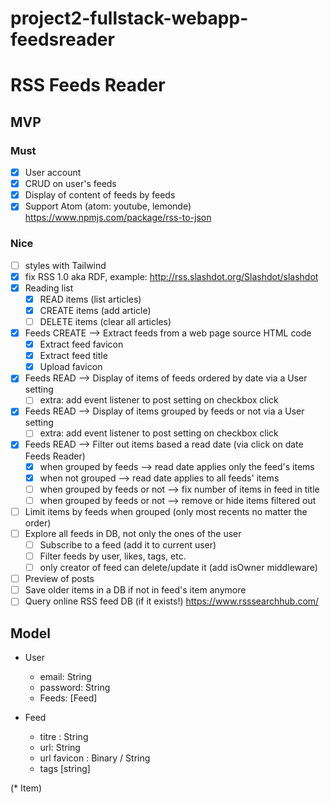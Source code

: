 # project2-fullstack-webapp-feedsreader
# RSS Feeds Reader

## MVP

### Must

* [x] User account
* [x] CRUD on user's feeds
* [x] Display of content of feeds by feeds
* [x] Support Atom (atom: youtube, lemonde) https://www.npmjs.com/package/rss-to-json

### Nice

* [ ] styles with Tailwind
* [x] fix RSS 1.0 aka RDF, example: http://rss.slashdot.org/Slashdot/slashdot
* [x] Reading list
    * [x] READ items (list articles)
    * [x] CREATE items (add article)
    * [ ] DELETE items (clear all articles)
* [x] Feeds CREATE --> Extract feeds from a web page source HTML code
    * [x] Extract feed favicon
    * [x] Extract feed title
    * [x] Upload favicon
* [x] Feeds READ --> Display of items of feeds ordered by date via a User setting
    * [ ] extra: add event listener to post setting on checkbox click
* [x] Feeds READ --> Display of items grouped by feeds or not via a User setting
    * [ ] extra: add event listener to post setting on checkbox click
* [x] Feeds READ --> Filter out items based a read date (via click on date Feeds Reader)
    * [x] when grouped by feeds --> read date applies only the feed's items
    * [x] when not grouped --> read date applies to all feeds' items
    * [ ] when grouped by feeds or not --> fix number of items in feed in title
    * [ ] when grouped by feeds or not --> remove or hide items filtered out
* [ ] Limit items by feeds when grouped (only most recents no matter the order)
* [ ] Explore all feeds in DB, not only the ones of the user
    * [ ] Subscribe to a feed (add it to current user)
    * [ ] Filter feeds by user, likes, tags, etc.
    * [ ] only creator of feed can delete/update it (add isOwner middleware)
* [ ] Preview of posts
* [ ] Save older items in a DB if not in feed's item anymore
* [ ] Query online RSS feed DB (if it exists!) https://www.rsssearchhub.com/

## Model

* User
    * email: String
    * password: String
    * Feeds: [Feed]

* Feed
    * titre : String
    * url: String
    * url favicon : Binary / String
    * tags [string]

(* Item)

<link rel="stylesheet" href="https://cdn.jsdelivr.net/npm/@picocss/pico@1/css/pico.min.css">